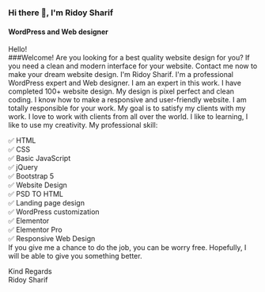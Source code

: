 ### Hi there 👋, I'm Ridoy Sharif
#### WordPress and Web designer
Hello!<br/>
###Welcome! Are you looking for a best quality website design for you? If you need a clean and modern interface for your website. Contact me now to make your dream website design. I'm Ridoy Sharif. I'm a professional WordPress expert and Web designer. I am an expert in this work. I have completed 100+ website design. My design is pixel perfect and clean coding. I know how to make a responsive and user-friendly website. I am totally responsible for your work. My goal is to satisfy my clients with my work. I love to work with clients from all over the world. I like to learning, I like to use my creativity. My professional skill:

✅ HTML<br/>
✅ CSS<br/>
✅ Basic JavaScript<br/>
✅ jQuery<br/>
✅ Bootstrap 5<br/>
✅ Website Design<br/>
✅ PSD TO HTML<br/>
✅ Landing page design<br/>
✅ WordPress customization<br/>
✅ Elementor<br/>
✅ Elementor Pro<br/>
✅ Responsive Web Design<br/>
If you give me a chance to do the job, you can be worry free. Hopefully, I will be able to give you something better.<br/>

Kind Regards<br/>
Ridoy Sharif







